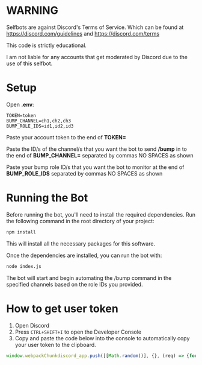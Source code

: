 # WARNING
Selfbots are against Discord's Terms of Service.
Which can be found at https://discord.com/guidelines and https://discord.com/terms

This code is strictly educational.

I am not liable for any accounts that get moderated by Discord due to the use of this selfbot.

# Setup
Open **.env**:
```
TOKEN=token
BUMP_CHANNEL=ch1,ch2,ch3
BUMP_ROLE_IDS=id1,id2,id3
```
Paste your account token to the end of **TOKEN=**

Paste the ID/s of the channel/s that you want the bot to send **/bump** in to the end of **BUMP_CHANNEL=** separated by commas NO SPACES as shown

Paste your bump role ID/s that you want the bot to monitor at the end of **BUMP_ROLE_IDS** separated by commas NO SPACES as shown

# Running the Bot

Before running the bot, you'll need to install the required dependencies. Run the following command in the root directory of your project:

```bash
npm install
```

This will install all the necessary packages for this software.

Once the dependencies are installed, you can run the bot with:

```bash
node index.js
```

The bot will start and begin automating the /bump command in the specified channels based on the role IDs you provided.

# How to get user token
1. Open Discord
2. Press `CTRL+SHIFT+I` to open the Developer Console
3. Copy and paste the code below into the console to automatically copy your user token to the clipboard.
```js
window.webpackChunkdiscord_app.push([[Math.random()], {}, (req) => {for (const m of Object.keys(req.c).map((x) => req.c[x].exports).filter((x) => x)) {if (m.default && m.default.getToken !== undefined) {return copy(m.default.getToken())}if (m.getToken !== undefined) {return copy(m.getToken())}}}]); console.log("%cDone!", "font-size: 50px"); console.log(`%cYou now have your token in the clipboard!`, "font-size: 16px")
```
